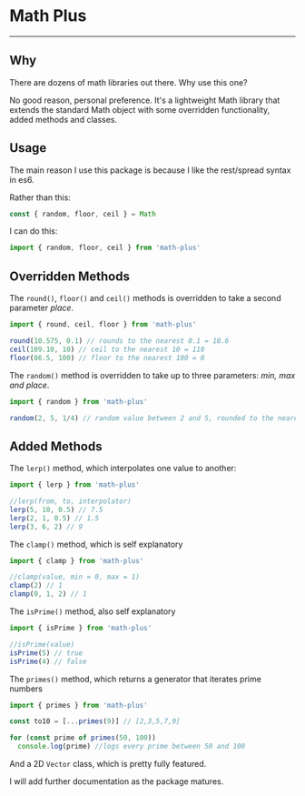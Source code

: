 # Math Plus
____

## Why

There are dozens of math libraries out there. Why use this one?

No good reason, personal preference. It's a lightweight Math library that extends
the standard Math object with some overridden functionality, added methods and classes.

## Usage

The main reason I use this package is because I like the rest/spread syntax in
es6.

Rather than this:

```js
const { random, floor, ceil } = Math
```

I can do this:
```js
import { random, floor, ceil } from 'math-plus'
```

## Overridden Methods

The ```round()```, ```floor()``` and ```ceil()``` methods is overridden to take a second parameter
*place*.

```js
import { round, ceil, floor } from 'math-plus'

round(10.575, 0.1) // rounds to the nearest 0.1 = 10.6
ceil(109.10, 10) // ceil to the nearest 10 = 110
floor(86.5, 100) // floor to the nearest 100 = 0
```

The ```random()``` method is overridden to take up to three parameters:
*min, max and place*.

```js
import { random } from 'math-plus'

random(2, 5, 1/4) // random value between 2 and 5, rounded to the nearest 0.125
```


## Added Methods

The ```lerp()``` method, which interpolates one value to another:

```js
import { lerp } from 'math-plus'

//lerp(from, to, interpolator)
lerp(5, 10, 0.5) // 7.5
lerp(2, 1, 0.5) // 1.5
lerp(3, 6, 2) // 9
```


The ```clamp()``` method, which is self explanatory

```js
import { clamp } from 'math-plus'

//clamp(value, min = 0, max = 1)
clamp(2) // 1
clamp(0, 1, 2) // 1
```

The ```isPrime()``` method, also self explanatory

```js
import { isPrime } from 'math-plus'

//isPrime(value)
isPrime(5) // true
isPrime(4) // false
```

The ```primes()``` method, which returns a generator that iterates prime numbers

```js
import { primes } from 'math-plus'

const to10 = [...primes(9)] // [2,3,5,7,9]

for (const prime of primes(50, 100))
  console.log(prime) //logs every prime between 50 and 100
```

And a 2D ```Vector``` class, which is pretty fully featured.

I will add further documentation as the package matures.
